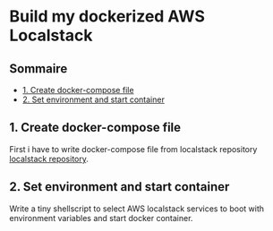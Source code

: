 # Build my dockerized AWS Localstack <!-- omit in toc -->

## Sommaire <!-- omit in toc -->

- [1. Create docker-compose file](#1-create-docker-compose-file)
- [2. Set environment and start container](#2-set-environment-and-start-container)

## 1. Create docker-compose file

First i have to write docker-compose file from localstack repository
[localstack repository](https://github.com/localstack/localstack).

## 2. Set environment and start container

Write a tiny shellscript to select AWS localstack services to boot with environment variables and start docker container.

